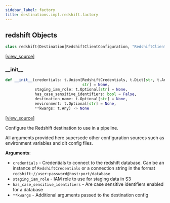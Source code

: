 ```yaml
---
sidebar_label: factory
title: destinations.impl.redshift.factory
---
```


## redshift Objects

```python
class redshift(Destination[RedshiftClientConfiguration, "RedshiftClient"])
```

[[view_source]](https://github.com/dlt-hub/dlt/blob/e9c9ecfa8a644fdb516dd74aabca3bf75bafb154/dlt/destinations/impl/redshift/factory.py#L17)

### \_\_init\_\_

```python
def __init__(credentials: t.Union[RedshiftCredentials, t.Dict[str, t.Any],
                                  str] = None,
             staging_iam_role: t.Optional[str] = None,
             has_case_sensitive_identifiers: bool = False,
             destination_name: t.Optional[str] = None,
             environment: t.Optional[str] = None,
             **kwargs: t.Any) -> None
```

[[view_source]](https://github.com/dlt-hub/dlt/blob/e9c9ecfa8a644fdb516dd74aabca3bf75bafb154/dlt/destinations/impl/redshift/factory.py#L53)

Configure the Redshift destination to use in a pipeline.

All arguments provided here supersede other configuration sources such as environment variables and dlt config files.

**Arguments**:

- `credentials` - Credentials to connect to the redshift database. Can be an instance of `RedshiftCredentials` or
  a connection string in the format `redshift://user:password@host:port/database`
- `staging_iam_role` - IAM role to use for staging data in S3
- `has_case_sensitive_identifiers` - Are case sensitive identifiers enabled for a database
- `**kwargs` - Additional arguments passed to the destination config

